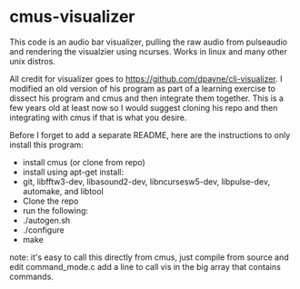# cmus-visualizer

This code is an audio bar visualizer, pulling the raw audio from pulseaudio and rendering the visualzier using ncurses. Works in linux and many other unix distros.

All credit for visualizer goes to https://github.com/dpayne/cli-visualizer. I modified an old version of his program as part of a learning exercise to dissect his program and cmus and then integrate them together. This is a few years old at least now so I would suggest cloning his repo and then integrating with cmus if that is what you desire.

Before I forget to add a separate README, here are the instructions to only install this program:
* install cmus (or clone from repo)
* install using apt-get install:
* git, libfftw3-dev, libasound2-dev, libncursesw5-dev, libpulse-dev, automake, and libtool
* Clone the repo
* run the following:
* ./autogen.sh
* ./configure 
* make

note:
it's easy to call this directly from cmus, just compile from source and edit command_mode.c
add a line to call vis in the big array that contains commands.

